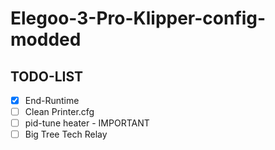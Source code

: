 # Elegoo-3-Pro-Klipper-config-modded

## TODO-LIST
- [x] End-Runtime
- [ ] Clean Printer.cfg
- [ ] pid-tune heater - IMPORTANT
- [ ] Big Tree Tech Relay
